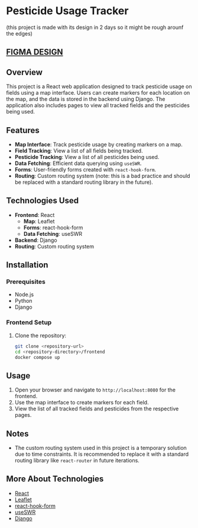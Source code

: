 # Pesticide Usage Tracker
(this project is made with its design in 2 days so it might be rough arounf the edges)
## [FIGMA DESIGN](https://www.figma.com/design/gz56rKNCCvZ4YerkSFl4y4/Pesticide-tracking?node-id=0-1&t=k8xPoounnhJJDkuc-1)
## Overview
This project is a React web application designed to track pesticide usage on fields using a map interface. Users can create markers for each location on the map, and the data is stored in the backend using Django. The application also includes pages to view all tracked fields and the pesticides being used.

## Features
- **Map Interface**: Track pesticide usage by creating markers on a map.
- **Field Tracking**: View a list of all fields being tracked.
- **Pesticide Tracking**: View a list of all pesticides being used.
- **Data Fetching**: Efficient data querying using `useSWR`.
- **Forms**: User-friendly forms created with `react-hook-form`.
- **Routing**: Custom routing system (note: this is a bad practice and should be replaced with a standard routing library in the future).

## Technologies Used
- **Frontend**: React
  - **Map**: Leaflet
  - **Forms**: react-hook-form
  - **Data Fetching**: useSWR
- **Backend**: Django
- **Routing**: Custom routing system

## Installation

### Prerequisites
- Node.js
- Python
- Django

### Frontend Setup
1. Clone the repository:
   ```sh
   git clone <repository-url>
   cd <repository-directory>/frontend
   docker compose up
   ```


## Usage
1. Open your browser and navigate to `http://localhost:8080` for the frontend.
2. Use the map interface to create markers for each field.
3. View the list of all tracked fields and pesticides from the respective pages.

## Notes
- The custom routing system used in this project is a temporary solution due to time constraints. It is recommended to replace it with a standard routing library like `react-router` in future iterations.

## More About Technologies
- [React](https://reactjs.org/)
- [Leaflet](https://leafletjs.com/)
- [react-hook-form](https://react-hook-form.com/)
- [useSWR](https://swr.vercel.app/)
- [Django](https://www.djangoproject.com/)
